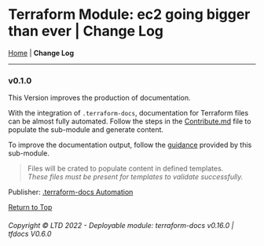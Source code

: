 # Terraform Module: ec2 going bigger than ever | Change Log


[Home](../ReadMe.md) |
**Change Log**

---

### **v0.1.0**

This Version improves the production of documentation.

With the integration of `.terraform-docs`, documentation for Terraform files can be almost fully automated.
Follow the steps in the [Contribute.md](Contribute.md) file to populate the sub-module and generate content.

To improve the documentation output, follow the [guidance](../.terraform-docs/ReadMe.md) provided by this sub-module.

> Files will be crated to populate content in defined templates.<br>*These files must be present for templates to validate successfully.*

Publisher: [.terraform-docs Automation](Contribute.md)


[Return to Top](#)


###### Copyright &copy; LTD 2022 - *Deployable* module: terraform-docs v0.16.0 | tfdocs V0.6.0 